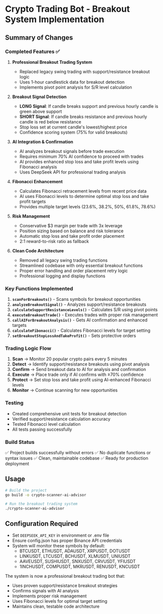 # Crypto Trading Bot - Breakout System Implementation

## Summary of Changes

### Completed Features ✅

1. **Professional Breakout Trading System**
   - Replaced legacy swing trading with support/resistance breakout logic
   - Uses 1-hour candlestick data for breakout detection
   - Implements pivot point analysis for S/R level calculation

2. **Breakout Signal Detection**
   - **LONG Signal**: If candle breaks support and previous hourly candle is green above support
   - **SHORT Signal**: If candle breaks resistance and previous hourly candle is red below resistance
   - Stop loss set at current candle's lowest/highest price
   - Confidence scoring system (75% for valid breakouts)

3. **AI Integration & Confirmation**
   - AI analyzes breakout signals before trade execution
   - Requires minimum 70% AI confidence to proceed with trades
   - AI provides enhanced stop loss and take profit levels using Fibonacci analysis
   - Uses DeepSeek API for professional trading analysis

4. **Fibonacci Enhancement**
   - Calculates Fibonacci retracement levels from recent price data
   - AI uses Fibonacci levels to determine optimal stop loss and take profit targets
   - Provides multiple target levels (23.6%, 38.2%, 50%, 61.8%, 78.6%)

5. **Risk Management**
   - Conservative $3 margin per trade with 3x leverage
   - Position sizing based on balance and risk tolerance
   - Automatic stop loss and take profit order placement
   - 2:1 reward-to-risk ratio as fallback

6. **Clean Code Architecture**
   - Removed all legacy swing trading functions
   - Streamlined codebase with only essential breakout functions
   - Proper error handling and order placement retry logic
   - Professional logging and display functions

### Key Functions Implemented

1. **`scanForBreakouts()`** - Scans symbols for breakout opportunities
2. **`analyzeBreakoutSignal()`** - Analyzes support/resistance breakouts
3. **`calculateSupportResistanceLevels()`** - Calculates S/R using pivot points
4. **`executeBreakoutTrade()`** - Executes trades with proper risk management
5. **`callAIForBreakoutAnalysis()`** - Gets AI confirmation and enhanced targets
6. **`calculateFibonacci()`** - Calculates Fibonacci levels for target setting
7. **`setBreakoutStopLossAndTakeProfit()`** - Sets protective orders

### Trading Logic Flow

1. **Scan** → Monitor 20 popular crypto pairs every 5 minutes
2. **Detect** → Identify support/resistance breakouts using pivot analysis
3. **Confirm** → Send breakout data to AI for analysis and confirmation
4. **Execute** → Place trade only if AI confirms with ≥70% confidence
5. **Protect** → Set stop loss and take profit using AI-enhanced Fibonacci levels
6. **Monitor** → Continue scanning for new opportunities

### Testing

- Created comprehensive unit tests for breakout detection
- Verified support/resistance calculation accuracy
- Tested Fibonacci level calculation
- All tests passing successfully

### Build Status

✅ Project builds successfully without errors
✅ No duplicate functions or syntax issues
✅ Clean, maintainable codebase
✅ Ready for production deployment

## Usage

```bash
# Build the project
go build -o crypto-scanner-ai-advisor

# Run the breakout trading system
./crypto-scanner-ai-advisor
```

## Configuration Required

- Set `DEEPSEEK_API_KEY` in environment or .env file
- Ensure config.json has proper Binance API credentials
- System will monitor these symbols by default:
  - BTCUSDT, ETHUSDT, ADAUSDT, XRPUSDT, DOTUSDT
  - LINKUSDT, LTCUSDT, BCHUSDT, XLMUSDT, UNIUSDT
  - AAVEUSDT, SUSHIUSDT, SNXUSDT, CRVUSDT, YFIUSDT
  - 1INCHUSDT, COMPUSDT, MKRUSDT, RENUSDT, KNCUSDT

The system is now a professional breakout trading bot that:
- Uses proven support/resistance breakout strategies
- Confirms signals with AI analysis
- Implements proper risk management
- Uses Fibonacci levels for optimal target setting
- Maintains clean, testable code architecture
